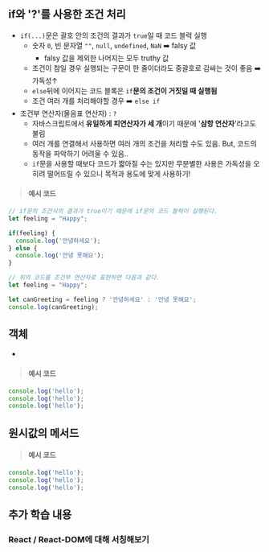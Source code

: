 ## if와 '?'를 사용한 조건 처리
- ```if(...)```문은 괄호 안의 조건의 결과가 ```true```일 때 코드 블럭 실행
  - 숫자 ```0```, 빈 문자열 ```""```, ```null```, ```undefined```, ```NaN``` ➡️ falsy 값
    - falsy 값을 제외한 나머지는 모두 truthy 값
  - 조건이 참일 경우 실행되는 구문이 한 줄이더라도 중괄호로 감싸는 것이 좋음 ➡️ 가독성↑
  - ```else```뒤에 이어지는 코드 블록은 ```if```**문의 조건이 거짓일 때 실행됨**
  - 조건 여러 개를 처리해야할 경우 ➡️ ```else if```
- 조건부 연산자(물음표 연산자) : ```?```
  - 자바스크립트에서 **유일하게 피연산자가 세 개**이기 때문에 '**삼항 연산자**'라고도 불림
  - 여러 개를 연결해서 사용하면 여러 개의 조건을 처리할 수도 있음. But, 코드의 동작을 파악하기 어려울 수 있음..
  - ```if```문을 사용할 때보다 코드가 짧아질 수는 있지만 무분별한 사용은 가독성을 오히려 떨어뜨릴 수 있으니 목적과 용도에 맞게 사용하기!

> #### 예시 코드
```javascript
// if문의 조건식의 결과가 true이기 때문에 if문의 코드 블럭이 실행된다.
let feeling = "Happy";

if(feeling) {
  console.log('안녕하세요');
} else {
  console.log('안녕 못해요');
}

// 위의 코드를 조건부 연산자로 표현하면 다음과 같다.
let feeling = "Happy";

let canGreeting = feeling ? '안녕하세요' : '안녕 못해요';
console.log(canGreeting);
```

## 객체
- 

> #### 예시 코드
```javascript
console.log('hello');
console.log('hello');
console.log('hello');
```

## 원시값의 메서드


> #### 예시 코드
```javascript
console.log('hello');
console.log('hello');
console.log('hello');
```

## 추가 학습 내용
### React / React-DOM에 대해 서칭해보기
